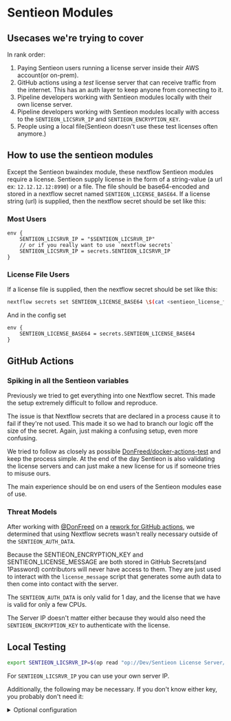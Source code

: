 # Sentieon Modules

## Usecases we're trying to cover

In rank order:

1. Paying Sentieon users running a license server inside their AWS account(or on-prem).
2. GitHub actions using a _test_ license server that can receive traffic from the internet. This has an auth layer to keep anyone from connecting to it.
3. Pipeline developers working with Sentieon modules locally with their own license server.
4. Pipeline developers working with Sentieon modules locally with access to the `SENTIEON_LICSRVR_IP` and `SENTIEON_ENCRYPTION_KEY`.
5. People using a local file(Sentieon doesn't use these test licenses often anymore.)

## How to use the sentieon modules

Except the Sentieon bwaindex module, these nextflow Sentieon modules require a license. Sentieon supply license in the form of a string-value (a url ex: `12.12.12.12:8990`) or a file. The file should be base64-encoded and stored in a nextflow secret named `SENTIEON_LICENSE_BASE64`. If a license string (url) is supplied, then the nextflow secret should be set like this:

### Most Users

<!-- NOTE Might be SENTIEON_LICENSE = "$SENTIEON_LICSRVR_IP" -->

```nextflow title="nextflow.config"
env {
    SENTIEON_LICSRVR_IP = "$SENTIEON_LICSRVR_IP"
    // or if you really want to use `nextflow secrets`
    SENTIEON_LICSRVR_IP = secrets.SENTIEON_LICSRVR_IP
}
```

### License File Users

If a license file is supplied, then the nextflow secret should be set like this:

```bash
nextflow secrets set SENTIEON_LICENSE_BASE64 \$(cat <sentieon_license_file.lic> | base64 -w 0)
```

And in the config set

```nextflow title="nextflow.config"
env {
    SENTIEON_LICENSE_BASE64 = secrets.SENTIEON_LICENSE_BASE64
}
```

## GitHub Actions

### Spiking in all the Sentieon variables

Previously we tried to get everything into one Nextflow secret. This made the setup extremely difficult to follow and reproduce.

The issue is that Nextflow secrets that are declared in a process cause it to fail if they're not used. This made it so we had to branch our logic off the size of the secret. Again, just making a confusing setup, even more confusing.

We tried to follow as closely as possible [DonFreed/docker-actions-test](https://github.com/DonFreed/docker-actions-test) and keep the process simple. At the end of the day Sentieon is also validating the license servers and can just make a new license for us if someone tries to misuse ours.

The main experience should be on end users of the Sentieon modules ease of use.

### Threat Models

After working with [@DonFreed](https://github.com/DonFreed) on a [rework for GitHub actions](https://github.com/nf-core/modules/pull/5856), we determined that using Nextflow secrets wasn't really necessary outside of the `SENTIEON_AUTH_DATA`.

Because the SENTIEON_ENCRYPTION_KEY and SENTIEON_LICENSE_MESSAGE are both stored in GitHub Secrets(and 1Password) contributors will never have access to them. They are just used to interact with the `license_message` script that generates some auth data to then come into contact with the server.

The `SENTIEON_AUTH_DATA` is only valid for 1 day, and the license that we have is valid for only a few CPUs.

The Server IP doesn't matter either because they would also need the `SENTIEON_ENCRYPTION_KEY` to authenticate with the license.

## Local Testing

```bash
export SENTIEON_LICSRVR_IP=$(op read "op://Dev/Sentieon License Server/SENTIEON_LICSRVR_IP")
```

For `SENTIEON_LICSRVR_IP` you can use your own server IP.

Additionally, the following may be necessary. If you don't know either key, you probably don't need it:

<details markdown="1">
<summary>Optional configuration</summary>

```bash
export SENTIEON_AUTH_MECH="GitHub Actions - token"
SENTIEON_ENCRYPTION_KEY=$(op read "op://Dev/Sentieon License Server/GitHub Secrets/SENTIEON_ENCRYPTION_KEY")
SENTIEON_LICENSE_MESSAGE=$(op read "op://Dev/Sentieon License Server/GitHub Secrets/SENTIEON_LICENSE_MESSAGE")
nextflow secrets set SENTIEON_AUTH_DATA $(python3 modules/nf-core/sentieon/license_message.py encrypt --key "$SENTIEON_ENCRYPTION_KEY" --message "$SENTIEON_LICENSE_MESSAGE")
```

> [!NOTE]
> If this fails run `op signin` to flip to nf-core account

</details>
